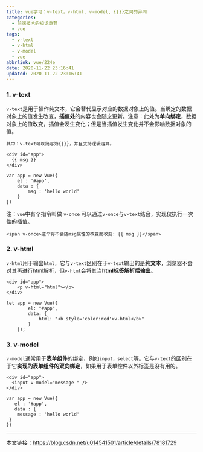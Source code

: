 ```yaml
---
title: vue学习：v-text，v-html, v-model, {{}}之间的异同
categories:
  - 前端技术的知识章节
  - vue
tags:
  - v-text
  - v-html
  - v-model
  - vue
abbrlink: vue/224e
date: 2020-11-22 23:16:41
updated: 2020-11-22 23:16:41
---
```


### 1. v-text

`v-text`是用于操作纯文本，它会替代显示对应的数据对象上的值。当绑定的数据对象上的值发生改变，**插值处**的内容也会随之更新。注意：此处为**单向绑定**，数据对象上的值改变，插值会发生变化；但是当插值发生变化并不会影响数据对象的值。

```
其中：v-text可以简写为{{}}，并且支持逻辑运算。
```

```
<div id="app">
  {{ msg }}
</div>
```

```
var app = new Vue({
    el : '#app',
    data : {
        msg : 'hello world'
    }
})
```

注：`vue`中有个指令叫做 `v-once` 可以通过`v-once`与`v-text`结合，实现仅执行一次性的插值。

```
<span v-once>这个将不会随msg属性的改变而改变: {{ msg }}</span>
```

### 2. v-html

`v-html`用于输出`html`，它与`v-text`区别在于`v-text`输出的是**纯文本**，浏览器不会对其再进行html解析，但`v-html`会将其当**html标签解析后输出**。

```
<div id="app">
    <p v-html="html"></p>
</div>
```

```
let app = new Vue({
        el: "#app",
        data: {
            html: "<b style='color:red'>v-html</b>"
        }
    });
```

### 3. v-model

`v-model`通常用于**表单组件**的绑定，例如`input，select`等。它与`v-text`的区别在于它**实现的表单组件的双向绑定**，如果用于表单控件以外标签是没有用的。

```
<div id="app">
  <input v-model="message " />
</div>
```

```
var app = new Vue({
   el : '#app',
   data : {
    message : 'hello world'
 }
})
```

---

本文链接：<https://blog.csdn.net/u014541501/article/details/78181729>
